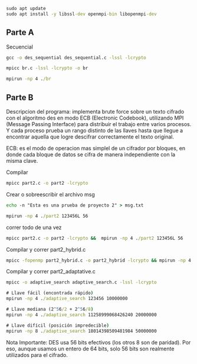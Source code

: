 ```cmd
sudo apt update
sudo apt install -y libssl-dev openmpi-bin libopenmpi-dev

```

## Parte A

Secuencial
```cmd
gcc -o des_sequential des_sequential.c -lssl -lcrypto
```

```cmd
mpicc br.c -lssl -lcrypto -o br
```

```cmd
mpirun -np 4 ./br
```


## Parte B

Descripcion del programa: 
implementa brute force sobre un texto cifrado con el algoritmo des en modo ECB (Electronic Codebook), utilizando MPI (Message Passing Interface) para distribuir el trabajo entre varios procesos. 
Y cada proceso prueba un rango distinto de las llaves hasta que llegue a encontrar aquella que logre descifrar correctamente el texto original. 

ECB: es el modo de operacion mas simplel de un cifrador por bloques, en donde cada bloque de datos se cifra de manera independiente con la misma clave.  

Compilar
```cmd
mpicc part2.c -o part2 -lcrypto

```

Crear o sobreescribir el archivo msg
```cmd
echo -n "Esta es una prueba de proyecto 2" > msg.txt
```


```cmd
mpirun -np 4 ./part2 123456L 56
```


correr todo de una vez
```cmd
mpicc part2.c -o part2 -lcrypto &&  mpirun -np 4 ./part2 123456L 56
```


Compilar y correr part2_hybrid.c
```cmd
mpicc -fopenmp part2_hybrid.c -o part2_hybrid -lcrypto && mpirun -np 4 ./part2_hybrid 18014398509481984L 56 100000 60
```



Compilar y correr part2_adaptative.c
```cmd
mpicc -o adaptive_search adaptive_search.c -lssl -lcrypto

# Llave fácil (encontrada rápido)
mpirun -np 4 ./adaptive_search 123456 10000000

# Llave mediana (2^56/2 + 2^56/8)
mpirun -np 4 ./adaptive_search 11258999068426240 20000000

# Llave difícil (posición impredecible)
mpirun -np 8 ./adaptive_search 18014398509481984 50000000
```


Nota Importante:
DES usa 56 bits efectivos (los otros 8 son de paridad).
Por eso, aunque usamos un entero de 64 bits, solo 56 bits son realmente utilizados para el cifrado.
